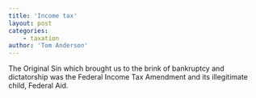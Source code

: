 ```yaml
---
title: 'Income tax'
layout: post
categories:
    - taxation
author: 'Tom Anderson'
---
```


The Original Sin which brought us to the brink of bankruptcy and dictatorship was the Federal Income Tax Amendment and its illegitimate child, Federal Aid.